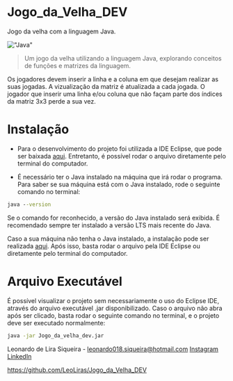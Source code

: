 # Jogo_da_Velha_DEV
Jogo da velha com a linguagem Java.

!["Java"](https://s2.glbimg.com/q-0B1SbZWYgxxnLwsf6dbXgivj4=/696x390/smart/filters:cover():strip_icc()/i.s3.glbimg.com/v1/AUTH_08fbf48bc0524877943fe86e43087e7a/internal_photos/bs/2021/P/f/y52r4ySZWLkJjEhKLhgw/2014-11-14-java-logo.jpg)

> Um jogo da velha utilizando a linguagem Java, explorando conceitos de funções e matrizes da linguagem.

Os jogadores devem inserir a linha e a coluna em que desejam realizar as suas jogadas. A vizualização da matriz é atualizada a cada jogada. O jogador que inserir uma linha e/ou coluna que não façam parte dos índices da matriz 3x3 perde a sua vez.

# Instalação

* Para o desenvolvimento do projeto foi utilizada a IDE Eclipse, que pode ser baixada [aqui](https://www.eclipse.org/downloads/). Entretanto, é possível rodar o arquivo diretamente pelo terminal do computador.

* É necessário ter o Java instalado na máquina que irá rodar o programa. Para saber se sua máquina está com o Java instalado, rode o seguinte comando no terminal: 

```cmd
java --version
```
Se o comando for reconhecido, a versão do Java instalado será exibida. É recomendado sempre ter instalado a versão LTS mais recente do Java.

Caso a sua máquina não tenha o Java instalado, a instalação pode ser realizada [aqui](https://www.java.com/pt-BR/). Após isso, basta rodar o arquivo pela IDE Eclipse ou diretamente pelo terminal do computador.

# Arquivo Executável

É possível visualizar o projeto sem necessariamente o uso do Eclipse IDE, através do arquivo executável .jar disponibilizado. Caso o arquivo não abra após ser clicado, basta rodar o seguinte comando no terminal, e o projeto deve ser executado normalmente: 

```cmd
java -jar Jogo_da_velha_dev.jar
```




Leonardo de Lira Siqueira - leonardo018.siqueira@hotmail.com
[Instagram](https://www.instagram.com/leonardo_lira10/)
[LinkedIn](www.linkedin.com/in/leonardo-lira-95960b194)

https://github.com/LeoLiras/Jogo_da_Velha_DEV

